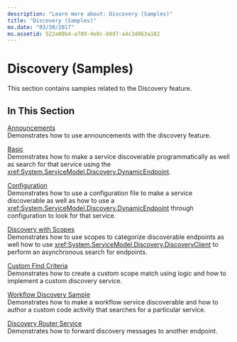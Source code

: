 ```yaml
---
description: "Learn more about: Discovery (Samples)"
title: "Discovery (Samples)"
ms.date: "03/30/2017"
ms.assetid: 522a00b4-a789-4e8c-b8d7-a4c3d863a182
---
```

# Discovery (Samples)

This section contains samples related to the Discovery feature.  
  
## In This Section  

 [Announcements](announcements-sample.md)  
 Demonstrates how to use announcements with the discovery feature.  
  
 [Basic](basic-sample.md)  
 Demonstrates how to make a service discoverable programmatically as well as search for that service using the <xref:System.ServiceModel.Discovery.DynamicEndpoint>.  
  
 [Configuration](configuration-sample.md)  
 Demonstrates how to use a configuration file to make a service discoverable as well as how to use a <xref:System.ServiceModel.Discovery.DynamicEndpoint> through configuration to look for that service.  
  
 [Discovery with Scopes](discovery-with-scopes-sample.md)  
 Demonstrates how to use scopes to categorize discoverable endpoints as well how to use <xref:System.ServiceModel.Discovery.DiscoveryClient> to perform an asynchronous search for endpoints.  
  
 [Custom Find Criteria](custom-find-criteria.md)  
 Demonstrates how to create a custom scope match using logic and how to implement a custom discovery service.  
  
 [Workflow Discovery Sample](workflow-discovery-sample.md)  
 Demonstrates how to make a workflow service discoverable and how to author a custom code activity that searches for a particular service.  
  
 [Discovery Router Service](discovery-router-service.md)  
 Demonstrates how to forward discovery messages to another endpoint.
